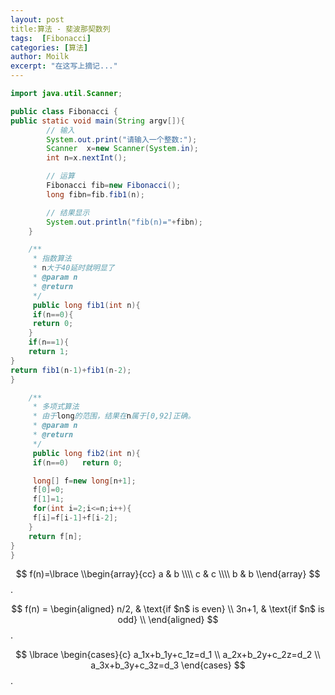 ```yaml
---
layout: post
title:算法 - 斐波那契数列
tags:  [Fibonacci]
categories: [算法]
author: Moilk
excerpt: "在这写上摘记..."
---
```


```java
import java.util.Scanner;

public class Fibonacci {
public static void main(String argv[]){
		// 输入
		System.out.print("请输入一个整数:");
		Scanner  x=new Scanner(System.in);
		int n=x.nextInt();

		// 运算
		Fibonacci fib=new Fibonacci();
		long fibn=fib.fib1(n);

		// 结果显示
		System.out.println("fib(n)="+fibn);
	}

	/**
	 * 指数算法
	 * n大于40延时就明显了
	 * @param n
	 * @return
	 */
	 public long fib1(int n){
	 if(n==0){
	 return 0;
	}
	if(n==1){
	return 1;
}
return fib1(n-1)+fib1(n-2);
}

	/**
	 * 多项式算法
	 * 由于long的范围，结果在n属于[0,92]正确。
	 * @param n
	 * @return
	 */
	 public long fib2(int n){
	 if(n==0)	return 0;

	 long[] f=new long[n+1];
	 f[0]=0;
	 f[1]=1;
	 for(int i=2;i<=n;i++){
	 f[i]=f[i-1]+f[i-2];
	}
	return f[n];
}
}
```

$$
f(n)=\lbrace
\\begin{array}{cc}
  a & b \\\\
  c & c \\\\
  b & b
\\end{array}
$$ .

$$
f(n) = 
\begin{aligned} 
n/2,  & \text{if $n$ is even} \\ 
3n+1, & \text{if $n$ is odd}  \\ 
\end{aligned}
$$.

$$
\lbrace
\begin{cases}{c} 
a_1x+b_1y+c_1z=d_1 \\ 
a_2x+b_2y+c_2z=d_2 \\ 
a_3x+b_3y+c_3z=d_3 
\end{cases} 
$$.

<script type="text/javascript"
src="http://cdn.mathjax.org/mathjax/latest/MathJax.js?config=TeX-AMS-MML_HTMLorMML">
</script>

